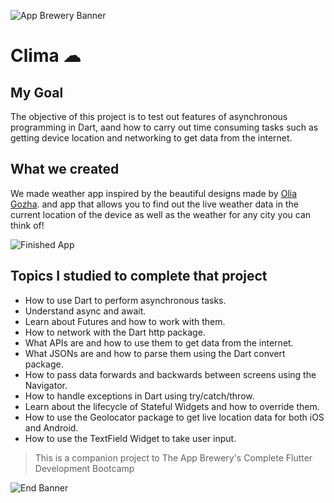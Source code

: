 ![App Brewery Banner](https://github.com/londonappbrewery/Images/blob/master/AppBreweryBanner.png)


# Clima ☁

## My Goal

The objective of this project is to test out features of asynchronous programming in Dart, aand how to carry out time consuming tasks such as getting device location and networking to get data from the internet. 


## What we created

We made weather app inspired by the beautiful designs made by [Olia Gozha](https://dribbble.com/shots/4663154-). and app that allows you to find out the live weather data in the current location of the device as well as the weather for any city you can think of!

![Finished App](https://github.com/londonappbrewery/Images/blob/master/clima-demo.gif)

## Topics I studied to complete that project

- How to use Dart to perform asynchronous tasks.
- Understand async and await.
- Learn about Futures and how to work with them.
- How to network with the Dart http package.
- What APIs are and how to use them to get data from the internet.
- What JSONs are and how to parse them using the Dart convert package.
- How to pass data forwards and backwards between screens using the Navigator.
- How to handle exceptions in Dart using try/catch/throw.
- Learn about the lifecycle of Stateful Widgets and how to override them.
- How to use the Geolocator package to get live location data for both iOS and Android.
- How to use the TextField Widget to take user input.


>This is a companion project to The App Brewery's Complete Flutter Development Bootcamp

![End Banner](https://github.com/londonappbrewery/Images/blob/master/readme-end-banner.png)

